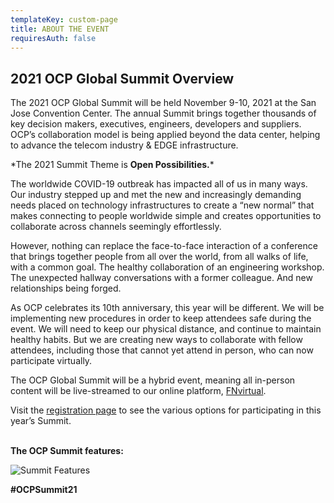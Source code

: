 ```yaml
---
templateKey: custom-page
title: ABOUT THE EVENT
requiresAuth: false
---
```

## 2021 OCP Global Summit Overview

The 2021 OCP Global Summit will be held November 9-10, 2021 at the San Jose Convention Center. The annual Summit brings together thousands of key decision makers, executives, engineers, developers and suppliers. OCP’s collaboration model is being applied beyond the data center, helping to advance the telecom industry & EDGE infrastructure. 

\*The 2021 Summit Theme is **Open Possibilities.***

The worldwide COVID-19 outbreak has impacted all of us in many ways. Our industry stepped up and met the new and increasingly demanding needs placed on technology infrastructures to create a “new normal” that makes connecting to people worldwide simple and creates opportunities to collaborate across channels seemingly effortlessly.

However, nothing can replace the face-to-face interaction of a conference that brings together people from all over the world, from all walks of life, with a common goal. The healthy collaboration of an engineering workshop. The unexpected hallway conversations with a former colleague. And new relationships being forged.

As OCP celebrates its 10th anniversary, this year will be different. We will be implementing new procedures in order to keep attendees safe during the event. We will need to keep our physical distance, and continue to maintain healthy habits. But we are creating new ways to collaborate with fellow attendees, including those that cannot yet attend in person, who can now participate virtually. 

The OCP Global Summit will be a hybrid event, meaning all in-person content will be live-streamed to our online platform, <a href="https://www.fntech.com/fnvirtual-event-platform/" target="_blank">FNvirtual</a>.

Visit the <a href="https://www.opencompute.org/summit/global-summit/registration" target="_blank">registration page</a> to see the various options for participating in this year’s Summit.

\
**The OCP Summit features:**

![Summit Features](/img/ocp21glo_ocpwebsite_summitfeatures_062421.png)

**\#OCPSummit21**